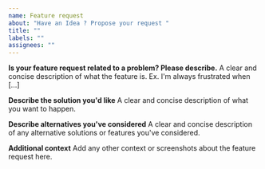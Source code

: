```yaml
---
name: Feature request
about: "Have an Idea ? Propose your request "
title: ""
labels: ""
assignees: ""
---
```


**Is your feature request related to a problem? Please describe.**
A clear and concise description of what the feature is. Ex. I'm always frustrated when [...]

**Describe the solution you'd like**
A clear and concise description of what you want to happen.

**Describe alternatives you've considered**
A clear and concise description of any alternative solutions or features you've considered.

**Additional context**
Add any other context or screenshots about the feature request here.
